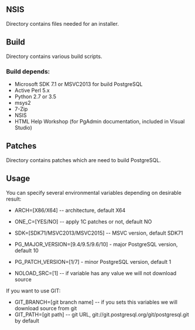 ## NSIS

Directory contains files needed for an installer.

## Build

Directory contains various build scripts.

### Build depends:

* Microsoft SDK 7.1 or MSVC2013 for build PostgreSQL
* Active Perl 5.x
* Python 2.7 or 3.5
* msys2
* 7-Zip
* NSIS
* HTML Help Workshop (for PgAdmin documentation, included in Visual Studio)

## Patches

Directory contains patches which are need to build PostgreSQL.

## Usage
You can specify several environmental variables depending on desirable result:

* ARCH=[X86/X64] -- architecture, default X64
* ONE_C=[YES/NO] -- apply 1C patches or not, default NO
* SDK=[SDK71/MSVC2013/MSVC2015] -- MSVC version, default SDK71
* PG_MAJOR_VERSION=[9.4/9.5/9.6/10] - major PostgreSQL version, default 10
* PG_PATCH_VERSION=[1/7] - minor PostgreSQL version, default 1

* NOLOAD_SRC=[1] -- if variable has any value we will not download source

If you want to use GIT:

* GIT_BRANCH=[git branch name] -- if you sets this variables we will download source from git
* GIT_PATH=[git path] -- git URL, git://git.postgresql.org/git/postgresql.git by default
